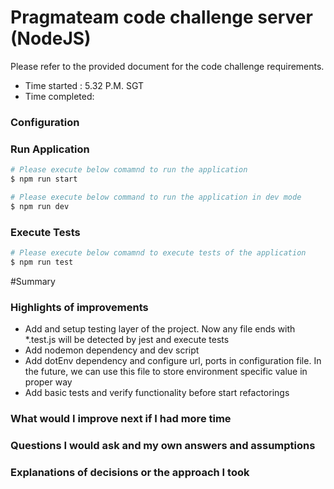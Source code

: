 # Pragmateam code challenge server (NodeJS)
Please refer to the provided document for the code challenge requirements. 

- Time started : 5.32 P.M. SGT
- Time completed: 

### Configuration

### Run Application

```bash
# Please execute below comamnd to run the application
$ npm run start

# Please execute below command to run the application in dev mode 
$ npm run dev
```
### Execute Tests
```bash
# Please execute below comamnd to execute tests of the application
$ npm run test
```

#Summary
### Highlights of improvements

- Add and setup testing layer of the project. Now any file ends with *.test.js will be detected by jest and execute tests
- Add nodemon dependency and dev script
- Add dotEnv dependency and configure url, ports in configuration file. In the future, we can use this file to store environment specific value in proper way
- Add basic tests and verify functionality before start refactorings 

### What would I improve next if I had more time

### Questions I would ask and my own answers and assumptions

### Explanations of decisions or the approach I took